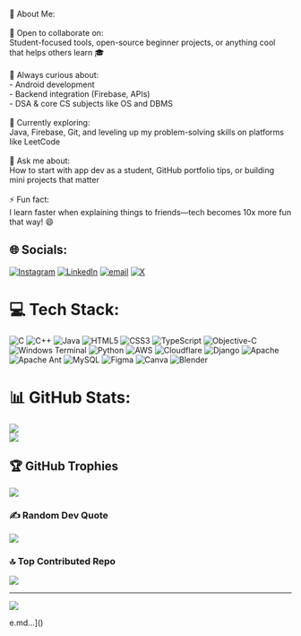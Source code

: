 💫 About Me:
<br><br>🤝 Open to collaborate on:  <br>Student-focused tools, open-source beginner projects, or anything cool that helps others learn 🎓<br><br>🧠 Always curious about:  <br>- Android development  <br>- Backend integration (Firebase, APIs)  <br>- DSA & core CS subjects like OS and DBMS<br><br>🌱 Currently exploring:  <br>Java, Firebase, Git, and leveling up my problem-solving skills on platforms like LeetCode<br><br>💬 Ask me about:  <br>How to start with app dev as a student, GitHub portfolio tips, or building mini projects that matter<br><br>⚡ Fun fact:  <br>I learn faster when explaining things to friends—tech becomes 10x more fun that way! 😄<br>


## 🌐 Socials:
[![Instagram](https://img.shields.io/badge/Instagram-%23E4405F.svg?logo=Instagram&logoColor=white)](https://instagram.com/sriyanshraj_007) [![LinkedIn](https://img.shields.io/badge/LinkedIn-%230077B5.svg?logo=linkedin&logoColor=white)](https://linkedin.com/in/sriyanshraj007) [![email](https://img.shields.io/badge/Email-D14836?logo=gmail&logoColor=white)](mailto:sriyanshraj2005@gmail.com) [![X](https://img.shields.io/badge/X-%23121011.svg?logo=x&logoColor=white)](https://twitter.com/sriyanshraj007)


# 💻 Tech Stack:
![C](https://img.shields.io/badge/c-%2300599C.svg?style=plastic&logo=c&logoColor=white) ![C++](https://img.shields.io/badge/c++-%2300599C.svg?style=plastic&logo=c%2B%2B&logoColor=white) ![Java](https://img.shields.io/badge/java-%23ED8B00.svg?style=plastic&logo=openjdk&logoColor=white) ![HTML5](https://img.shields.io/badge/html5-%23E34F26.svg?style=plastic&logo=html5&logoColor=white) ![CSS3](https://img.shields.io/badge/css3-%231572B6.svg?style=plastic&logo=css3&logoColor=white) ![TypeScript](https://img.shields.io/badge/typescript-%23007ACC.svg?style=plastic&logo=typescript&logoColor=white) ![Objective-C](https://img.shields.io/badge/OBJECTIVE--C-%233A95E3.svg?style=plastic&logo=apple&logoColor=white) ![Windows Terminal](https://img.shields.io/badge/Windows%20Terminal-%234D4D4D.svg?style=plastic&logo=windows-terminal&logoColor=white) ![Python](https://img.shields.io/badge/python-3670A0?style=plastic&logo=python&logoColor=ffdd54) ![AWS](https://img.shields.io/badge/AWS-%23FF9900.svg?style=plastic&logo=amazon-aws&logoColor=white) ![Cloudflare](https://img.shields.io/badge/Cloudflare-F38020?style=plastic&logo=Cloudflare&logoColor=white) ![Django](https://img.shields.io/badge/django-%23092E20.svg?style=plastic&logo=django&logoColor=white) ![Apache](https://img.shields.io/badge/apache-%23D42029.svg?style=plastic&logo=apache&logoColor=white) ![Apache Ant](https://img.shields.io/badge/Apache%20Ant-A81C7D?style=plastic&logo=Apache%20Ant&logoColor=white) ![MySQL](https://img.shields.io/badge/mysql-4479A1.svg?style=plastic&logo=mysql&logoColor=white) ![Figma](https://img.shields.io/badge/figma-%23F24E1E.svg?style=plastic&logo=figma&logoColor=white) ![Canva](https://img.shields.io/badge/Canva-%2300C4CC.svg?style=plastic&logo=Canva&logoColor=white) ![Blender](https://img.shields.io/badge/blender-%23F5792A.svg?style=plastic&logo=blender&logoColor=white)
# 📊 GitHub Stats:
![](https://github-readme-stats.vercel.app/api?username=sriyansh-dev&theme=dark&hide_border=false&include_all_commits=true&count_private=true)<br/>
![](https://nirzak-streak-stats.vercel.app/?user=sriyansh-dev&theme=dark&hide_border=false)<br/>

## 🏆 GitHub Trophies
![](https://github-profile-trophy.vercel.app/?username=sriyansh-dev&theme=gruvbox&no-frame=false&no-bg=false&margin-w=4)

### ✍️ Random Dev Quote
![](https://quotes-github-readme.vercel.app/api?type=horizontal&theme=light)

### 🔝 Top Contributed Repo
![](https://github-contributor-stats.vercel.app/api?username=sriyansh-dev&limit=5&theme=tokyonight&combine_all_yearly_contributions=true)

---
[![](https://visitcount.itsvg.in/api?id=sriyansh-dev&icon=2&color=4)](https://visitcount.itsvg.in)

<!-- Proudly created with GPRM ( https://gprm.itsvg.in ) -->e.md…]()
